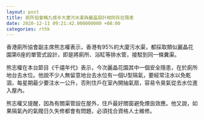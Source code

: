 ```yaml
---
layout: post
title: 廁所協會稱九成半大廈污水渠與麗晶設計相同存在隱患
date: 2020-12-11 09:21:42.000000000 +08:00
categories: rthk
---
```


香港廁所協會副主席熊志權表示，香港有95%的大廈污水渠，都採取類似麗晶花園第6座的單管式設計，即是將廁所、浴缸等排水管，接駁到同一條糞渠。

熊志權在本台節目《千禧年代》表示，今次麗晶花園其中一個安全隱患，在於廁所地台去水位。他說不少人無留意地台去水位有一個U型隔氣，要經常注水以免乾涸，每星期最少要注水一公升，否則住戶在室內開抽氣扇，容易令臭氣從去水位進入屋內。

熊志權又提醒，因為有關渠管設在屋外，住戶最好關窗避免煙囪效應。他又說，如果隔氣內的氣閥日久失修都會有問題，必須找合資格人士維修。
